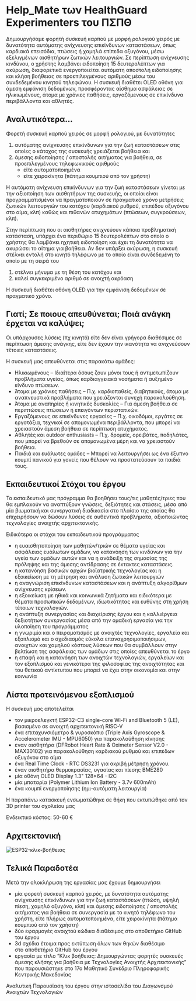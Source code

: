 # Help_Mate των HealthGuard Experimenters του ΠΣΠΘ
Δημιουργήσαμε φορητή συσκευή καρπού με μορφή ρολογιού χειρός με δυνατότητα αυτόματης ανίχνευσης επικίνδυνων καταστάσεων, όπως καρδιακά επεισόδια, πτώσεις ή χαμηλά επίπεδα οξυγόνου, μέσω εξελιγμένων αισθητήρων ζωτικών λειτουργιών. Σε περίπτωση ανίχνευσης κινδύνου, ο χρήστης λαμβάνει ειδοποίηση 15 δευτερολέπτων για ακύρωση, διαφορετικά ενεργοποιείται αυτόματη αποστολή ειδοποίησης και κλήση βοήθειας σε προεπιλεγμένους αριθμούς μέσω του συνδεδεμένου κινητού τηλεφώνου. Η συσκευή διαθέτει OLED οθόνη για άμεση εμφάνιση δεδομένων, προσφέροντας αίσθημα ασφάλειας σε ηλικιωμένους, άτομα με χρόνιες παθήσεις, εργαζόμενους σε επικίνδυνα περιβάλλοντα και αθλητές.
## Αναλυτικότερα...
Φορετή συσκευή καρπού χειρός σε μορφή ρολογιού, με δυνατότητες
1. αυτόματης ανίχνευσης επικίνδυνων για την ζωή καταστάσεων στις οποίες ο κάτοχος της συσκευής χρειάζεται βοήθεια και 
2. άμεσης ειδοποίησης / αποστολής αιτήματος για βοήθεια, σε προεπιλεγμένους τηλεφωνικούς αριθμούς 
    - είτε αυτοματοποιημένα 
    - είτε χειροκίνητα (πάτημα κουμπιού από τον χρήστη)

Η αυτόματη ανίχνευση επικίνδυνων για την ζωή καταστάσεων γίνεται με την αξιοποίηση των αισθητήρων της συσκευής, οι οποίοι είναι προγραμματισμένοι να πραγματοποιούν σε πραγματικό χρόνο μετρήσεις ζωτικών λειτουργιών του κατόχου (καρδιακού ρυθμού, επιπέδου οξυγόνου στο αίμα, κλπ) καθώς και πιθανών ατυχημάτων (πτώσεων, συγκρούσεων, κλπ).

Στην περίπτωση που οι αισθητήρες ανιχνεύουν κάποια προβληματική κατάσταση, υπάρχει ένα περιθώριο 15 δευτερολέπτων στο οποίο ο χρήστης θα λαμβάνει ηχητική ειδοποίηση και έχει τη δυνατότητα να ακυρώσει το αίτημα για βοήθεια. Αν δεν υπάρξει ακύρωση, η συσκευή στέλνει εντολή στο κινητό τηλέφωνο με το οποίο είναι συνδεδεμένη το οποίο με τη σειρά του
1. στέλνει μήνυμα με τη θέση του κατόχου και 
2. καλεί συγκεκριμένο αριθμό σε ανοιχτή ακρόαση

Η συσκευή διαθέτει οθόνη OLED για την εμφάνιση δεδομένων σε πραγματικό χρόνο.


## Γιατί; Σε ποιους απευθύνεται; Ποιά ανάγκη έρχεται να καλύψει;
Οι υπάρχουσες λύσεις (πχ κινητό) είτε δεν είναι γρήγορα διαθέσιμες σε περίπτωση άμεσης ανάγκης, είτε δεν έχουν την ικανότητα να ανιχνεύσουν τέτοιες καταστάσεις.

Η συσκευή μας απευθύνεται στις παρακάτω ομάδες:
- Ηλικιωμένους – Ιδιαίτερα όσους ζουν μόνοι τους ή αντιμετωπίζουν προβλήματα υγείας, όπως καρδιαγγειακά νοσήματα ή αυξημένο κίνδυνο πτώσεων.
- Άτομα με χρόνιες παθήσεις – Π.χ. καρδιοπαθείς, διαβητικούς, άτομα με αναπνευστικά προβλήματα που χρειάζονται συνεχή παρακολούθηση.
- Άτομα με αναπηρίες ή κινητικές δυσκολίες – Για άμεση βοήθεια σε περιπτώσεις πτώσεων ή επειγόντων περιστατικών.
- Εργαζόμενους σε επικίνδυνες εργασίες – Π.χ. οικοδόμοι, εργάτες σε εργοτάξια, τεχνικοί σε απομονωμένα περιβάλλοντα, που μπορεί να χρειαστούν άμεση βοήθεια σε περίπτωση ατυχήματος.
- Αθλητές και outdoor enthusiasts – Π.χ. δρομείς, ορειβάτες, ποδηλάτες, που μπορεί να βρεθούν σε απομονωμένα μέρη και να χρειαστούν βοήθεια.
- Παιδιά και ευάλωτες ομάδες – Μπορεί να λειτουργήσει ως ένα έξυπνο κουμπί πανικού για γονείς που θέλουν να προστατεύσουν τα παιδιά τους.

## Εκπαιδευτικοί Στόχοι του έργου
Το εκπαιδευτικό μας πρόγραμμα θα βοηθήσει τους/τις μαθητές/τριες που θα εμπλακούν να αναπτύξουν γνώσεις, δεξιότητες και στάσεις, μέσα από μία βιωματική και συνεργατική διαδικασία στο πλαίσιο της οποίας θα επιχειρήσουν να δώσουν λύσεις σε αυθεντικά προβλήματα, αξιοποιώντας τεχνολογίες ανοιχτής αρχιτεκτονικής.

Ειδικότερα οι στόχοι του εκπαιδευτικού προγράμματος
- η ευαισθητοποίηση των μαθητών/τριών σε θέματα υγείας και ασφάλειας ευάλωτων ομάδων, να κατανόηση των κινδύνων για την υγεία των ομάδων αυτών και να η ανάδειξη της σημασίας της πρόληψης και της άμεσης αντίδρασης σε έκτακτες καταστάσεις.
- η κατανόηση βασικών αρχών βιοϊατρικής τεχνολογίας και η εξοικείωση με τη μέτρηση και ανάλυση ζωτικών λειτουργιών
- η αναγνώριση επικίνδυνων καταστάσεων και η ανάπτυξη αλγορίθμων ανίχνευσης κρίσεων.
- η εξοικείωση με ηθικά και κοινωνικά ζητήματα και ειδικότερα με θέματα προσωπικών δεδομένων, ιδιωτικότητας και ευθύνης στη χρήση τέτοιων τεχνολογιών.
- η ανάπτυξη συνεργασίας και διαχείρισης έργου και η καλλιέργεια δεξιοτήτων συνεργασίας μέσα από την ομαδική εργασία για την υλοποίηση του προγράμματος
- η γνωριμία και ο πειραματισμός με ανοιχτές τεχνολογίες, εργαλεία και εξοπλισμό και ο σχεδιασμός εύκολα επαναχρησιμοποιήσιμων, ανοιχτών και χαμηλού κόστους λύσεων που θα συμβάλλουν στην βελτίωση της ασφάλειας των ομάδων στις οποίες απευθύνεται το έργο
- η επαφή και η κατανόηση των ανοιχτών τεχνολογιών, εργαλείων και τον εξοπλισμού και γενικότερα της φιλοσοφίας της ανοιχτότητας και του θετικού αντίκτυπου που μπορεί να έχει στην οικονομία και στην κοινωνία

## Λίστα προτεινόμενου εξοπλισμού 
Η συσκευή μας αποτελείται
- τον μικροελεγκτή ESP32-C3 single-core Wi-Fi and Bluetooth 5 (LE), βασισμένο σε ανοιχτή αρχιτεκτονική RISC-V
- ένα επιταχυνσιόμετρο & γυροσκόπιο (Triple Axis Gyroscope & Accelerometer IMU - MPU6050) για παρακολούθηση κίνησης
- εναν αισθητήρα (DFRobot Heart Rate & Oximeter Sensor V2.0 - MAX30102) για παρακολούθηση καρδιακού ρυθμού και επιπέδων οξυγόνου στο αίμα
- ένα Real Time Clock - RTC DS3231 για ακριβή μέτρηση χρόνου.
- έναν αισθητήρα θερμοκρασίας, υγασίας και πίεσης BME280
- μία οθόνη OLED Display 1.3" 128×64 - I2C
- μία μπαταρία (Polymer Lithium Ion Battery - 3.7v 600mAh)
- ένα κουμπί ενεργοποίησης (ημι-αυτόματη λειτουργία)

Η παραπάνω κατασκευή ενσωματώθηκε σε θήκη που εκτυπώθηκε από τον 3D printer του σχολείου μας

Ενδεικτικό κόστος: 50-60 €

## Αρχιτεκτονική 
![ESP32-κλικ-βοήθειας](https://github.com/user-attachments/assets/3d592ad2-ad95-4963-ae25-259a69ae8522)

## Τελικά Παραδοτέα
Μετά την ολοκλήρωση της εργασίας μας έχουμε δημιουργήσει
- μία φορετή συσκευή καρπού χειρός, με δυνατότητα αυτόματης ανίχνευσης επικίνδυνων για την ζωή καταστάσεων (πτώση, υψηλή πίεση, χαμηλό οξυγόνο, κλπ) και άμεσης ειδοποίησης / αποστολής αιτήματος για βοήθεια σε συνεργασία με το κινητό τηλέφωνο του χρήστη, είτε πλήρως αυτοματοποιημένα, είτε χειροκίνητα (πάτημα κουμπιού από τον χρήστη)
- δύο εφαρμογές ανοιχτού κώδικα διαθέσιμος στο αποθετήριο GitHub του έργου
- 3d σχέδια έτοιμα προς εκτύπωση όλων των θηκών διαθέσιμο στο αποθετήριο GitHub του έργου
- εργασία με τίτλο “Κλικ βοήθειας: Δημιουργώντας φορητές συσκευές άμεσης κλήσης για βοήθεια με Τεχνολογίες Ανοιχτής Αρχιτεκτονικής” που παρουσιάστηκε στο 17ο Μαθητικό Συνέδριο Πληροφορικής Κεντρικής Μακεδονίας

Αναλυτική Παρουσίαση του έργου στην ιστοσελίδα του Διαγωνσμού Ανοιχτών Τεχνολογιών

